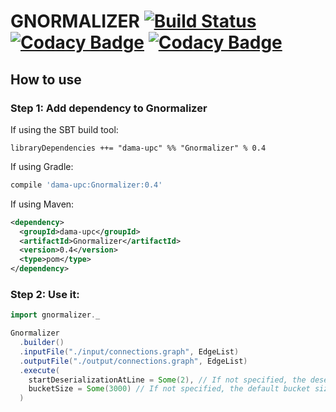 # GNORMALIZER [![Build Status](https://travis-ci.org/DAMA-UPC/gnormalizer.svg?branch=master)](https://travis-ci.org/DAMA-UPC/gnormalizer) [![Codacy Badge](https://api.codacy.com/project/badge/Grade/dab05d9551dc46c0a33a68ae94fa7765)](https://www.codacy.com/app/DAMA-UPC/gnormalizer?utm_source=github.com&amp;utm_medium=referral&amp;utm_content=DAMA-UPC/gnormalizer&amp;utm_campaign=Badge_Grade) [![Codacy Badge](https://api.codacy.com/project/badge/Coverage/dab05d9551dc46c0a33a68ae94fa7765)](https://www.codacy.com/app/DAMA-UPC/gnormalizer?utm_source=github.com&amp;utm_medium=referral&amp;utm_content=DAMA-UPC/gnormalizer&amp;utm_campaign=Badge_Coverage)

## How to use

### Step 1: Add dependency to Gnormalizer

If using the SBT build tool:

```sbtshell
libraryDependencies ++= "dama-upc" %% "Gnormalizer" % 0.4
```

If using Gradle:

```gradle
compile 'dama-upc:Gnormalizer:0.4'
```

If using Maven:

```xml
<dependency>
  <groupId>dama-upc</groupId>
  <artifactId>Gnormalizer</artifactId>
  <version>0.4</version>
  <type>pom</type>
</dependency>
```

### Step 2: Use it:

```scala
import gnormalizer._

Gnormalizer
  .builder()
  .inputFile("./input/connections.graph", EdgeList)
  .outputFile("./output/connections.graph", EdgeList)
  .execute(
    startDeserializationAtLine = Some(2), // If not specified, the deserialization will be from the beginning of the file.
    bucketSize = Some(3000) // If not specified, the default bucket size is '4500'.
  )
```
